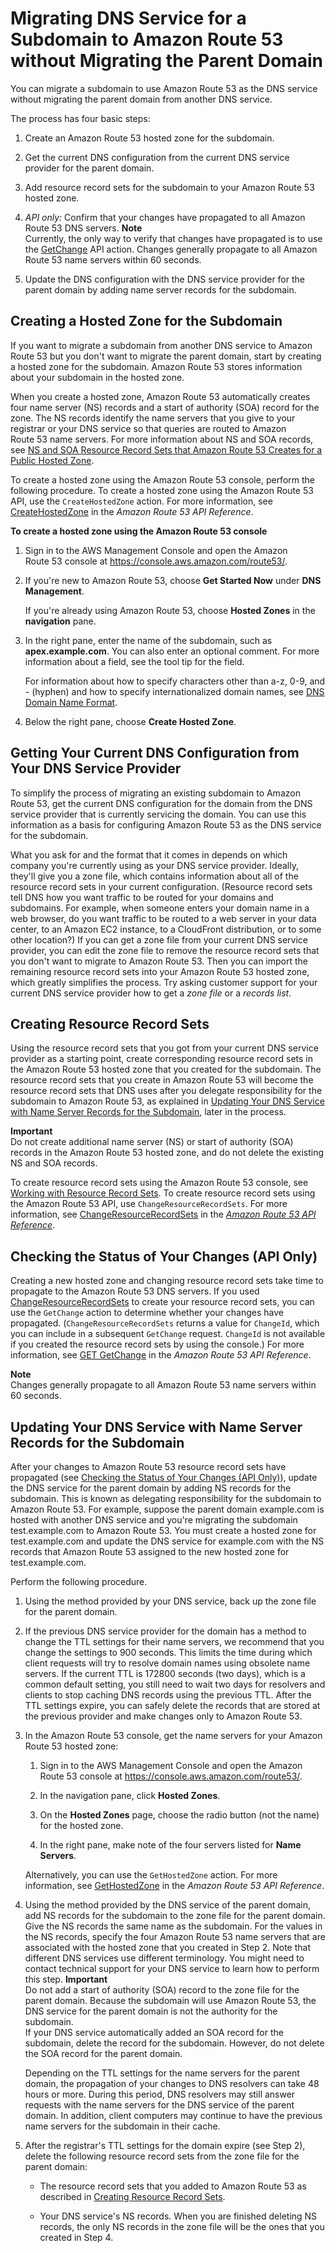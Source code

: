 # Migrating DNS Service for a Subdomain to Amazon Route 53 without Migrating the Parent Domain<a name="MigratingSubdomain"></a>

You can migrate a subdomain to use Amazon Route 53 as the DNS service without migrating the parent domain from another DNS service\.

The process has four basic steps:

1. Create an Amazon Route 53 hosted zone for the subdomain\.

1. Get the current DNS configuration from the current DNS service provider for the parent domain\.

1. Add resource record sets for the subdomain to your Amazon Route 53 hosted zone\.

1. *API only:* Confirm that your changes have propagated to all Amazon Route 53 DNS servers\.
**Note**  
Currently, the only way to verify that changes have propagated is to use the [GetChange](http://docs.aws.amazon.com/Route53/latest/APIReference/API_GetChange.html) API action\. Changes generally propagate to all Amazon Route 53 name servers within 60 seconds\.

1. Update the DNS configuration with the DNS service provider for the parent domain by adding name server records for the subdomain\.

## Creating a Hosted Zone for the Subdomain<a name="CreateZoneMigratedSubdomain"></a>

If you want to migrate a subdomain from another DNS service to Amazon Route 53 but you don't want to migrate the parent domain, start by creating a hosted zone for the subdomain\. Amazon Route 53 stores information about your subdomain in the hosted zone\. 

When you create a hosted zone, Amazon Route 53 automatically creates four name server \(NS\) records and a start of authority \(SOA\) record for the zone\. The NS records identify the name servers that you give to your registrar or your DNS service so that queries are routed to Amazon Route 53 name servers\. For more information about NS and SOA records, see [NS and SOA Resource Record Sets that Amazon Route 53 Creates for a Public Hosted Zone](SOA-NSrecords.md)\.

To create a hosted zone using the Amazon Route 53 console, perform the following procedure\. To create a hosted zone using the Amazon Route 53 API, use the `CreateHostedZone` action\. For more information, see [CreateHostedZone](http://docs.aws.amazon.com/Route53/latest/APIReference/API_CreateHostedZone.html) in the *Amazon Route 53 API Reference*\.

**To create a hosted zone using the Amazon Route 53 console**

1. Sign in to the AWS Management Console and open the Amazon Route 53 console at [https://console\.aws\.amazon\.com/route53/](https://console.aws.amazon.com/route53/)\.

1. If you're new to Amazon Route 53, choose **Get Started Now** under **DNS Management**\.

   If you're already using Amazon Route 53, choose **Hosted Zones** in the **navigation** pane\.

1. In the right pane, enter the name of the subdomain, such as **apex\.example\.com**\. You can also enter an optional comment\. For more information about a field, see the tool tip for the field\.

   For information about how to specify characters other than a\-z, 0\-9, and \- \(hyphen\) and how to specify internationalized domain names, see [DNS Domain Name Format](DomainNameFormat.md)\.

1. Below the right pane, choose **Create Hosted Zone**\.

## Getting Your Current DNS Configuration from Your DNS Service Provider<a name="GetParentDomainResourceRecords"></a>

To simplify the process of migrating an existing subdomain to Amazon Route 53, get the current DNS configuration for the domain from the DNS service provider that is currently servicing the domain\. You can use this information as a basis for configuring Amazon Route 53 as the DNS service for the subdomain\. 

What you ask for and the format that it comes in depends on which company you're currently using as your DNS service provider\. Ideally, they'll give you a zone file, which contains information about all of the resource record sets in your current configuration\. \(Resource record sets tell DNS how you want traffic to be routed for your domains and subdomains\. For example, when someone enters your domain name in a web browser, do you want traffic to be routed to a web server in your data center, to an Amazon EC2 instance, to a CloudFront distribution, or to some other location?\) If you can get a zone file from your current DNS service provider, you can edit the zone file to remove the resource record sets that you don't want to migrate to Amazon Route 53\. Then you can import the remaining resource record sets into your Amazon Route 53 hosted zone, which greatly simplifies the process\. Try asking customer support for your current DNS service provider how to get a *zone file* or a *records list*\.

## Creating Resource Record Sets<a name="AddMigratedSubdomainRecords"></a>

Using the resource record sets that you got from your current DNS service provider as a starting point, create corresponding resource record sets in the Amazon Route 53 hosted zone that you created for the subdomain\. The resource record sets that you create in Amazon Route 53 will become the resource record sets that DNS uses after you delegate responsibility for the subdomain to Amazon Route 53, as explained in [Updating Your DNS Service with Name Server Records for the Subdomain](#UpdateOldDNS), later in the process\.

**Important**  
Do not create additional name server \(NS\) or start of authority \(SOA\) records in the Amazon Route 53 hosted zone, and do not delete the existing NS and SOA records\. 

To create resource record sets using the Amazon Route 53 console, see [Working with Resource Record Sets](rrsets-working-with.md)\. To create resource record sets using the Amazon Route 53 API, use `ChangeResourceRecordSets`\. For more information, see [ChangeResourceRecordSets](http://docs.aws.amazon.com/Route53/latest/APIReference/API_ChangeResourceRecordSets.html) in the *[Amazon Route 53 API Reference](http://docs.aws.amazon.com/Route53/latest/APIReference/)*\.

## Checking the Status of Your Changes \(API Only\)<a name="MigratingSubdomainCheckStatus"></a>

Creating a new hosted zone and changing resource record sets take time to propagate to the Amazon Route 53 DNS servers\. If you used [ChangeResourceRecordSets](http://docs.aws.amazon.com/Route53/latest/APIReference/API_ChangeResourceRecordSets.html) to create your resource record sets, you can use the `GetChange` action to determine whether your changes have propagated\. \(`ChangeResourceRecordSets` returns a value for `ChangeId`, which you can include in a subsequent `GetChange` request\. `ChangeId` is not available if you created the resource record sets by using the console\.\) For more information, see [GET GetChange](http://docs.aws.amazon.com/Route53/latest/APIReference/API_GetChange.html) in the *Amazon Route 53 API Reference*\.

**Note**  
Changes generally propagate to all Amazon Route 53 name servers within 60 seconds\.

## Updating Your DNS Service with Name Server Records for the Subdomain<a name="UpdateOldDNS"></a>

After your changes to Amazon Route 53 resource record sets have propagated \(see [Checking the Status of Your Changes \(API Only\)](#MigratingSubdomainCheckStatus)\), update the DNS service for the parent domain by adding NS records for the subdomain\. This is known as delegating responsibility for the subdomain to Amazon Route 53\. For example, suppose the parent domain example\.com is hosted with another DNS service and you're migrating the subdomain test\.example\.com to Amazon Route 53\. You must create a hosted zone for test\.example\.com and update the DNS service for example\.com with the NS records that Amazon Route 53 assigned to the new hosted zone for test\.example\.com\. 

Perform the following procedure\.

1. Using the method provided by your DNS service, back up the zone file for the parent domain\.

1. If the previous DNS service provider for the domain has a method to change the TTL settings for their name servers, we recommend that you change the settings to 900 seconds\. This limits the time during which client requests will try to resolve domain names using obsolete name servers\. If the current TTL is 172800 seconds \(two days\), which is a common default setting, you still need to wait two days for resolvers and clients to stop caching DNS records using the previous TTL\. After the TTL settings expire, you can safely delete the records that are stored at the previous provider and make changes only to Amazon Route 53\.

1. In the Amazon Route 53 console, get the name servers for your Amazon Route 53 hosted zone:

   1. Sign in to the AWS Management Console and open the Amazon Route 53 console at [https://console\.aws\.amazon\.com/route53/](https://console.aws.amazon.com/route53/)\.

   1. In the navigation pane, click **Hosted Zones**\.

   1. On the **Hosted Zones** page, choose the radio button \(not the name\) for the hosted zone\.

   1. In the right pane, make note of the four servers listed for **Name Servers**\.

   Alternatively, you can use the `GetHostedZone` action\. For more information, see [GetHostedZone](http://docs.aws.amazon.com/Route53/latest/APIReference/API_GetHostedZone.html) in the *Amazon Route 53 API Reference*\.

1. Using the method provided by the DNS service of the parent domain, add NS records for the subdomain to the zone file for the parent domain\. Give the NS records the same name as the subdomain\. For the values in the NS records, specify the four Amazon Route 53 name servers that are associated with the hosted zone that you created in Step 2\. Note that different DNS services use different terminology\. You might need to contact technical support for your DNS service to learn how to perform this step\. 
**Important**  
Do not add a start of authority \(SOA\) record to the zone file for the parent domain\. Because the subdomain will use Amazon Route 53, the DNS service for the parent domain is not the authority for the subdomain\.   
If your DNS service automatically added an SOA record for the subdomain, delete the record for the subdomain\. However, do not delete the SOA record for the parent domain\.

   Depending on the TTL settings for the name servers for the parent domain, the propagation of your changes to DNS resolvers can take 48 hours or more\. During this period, DNS resolvers may still answer requests with the name servers for the DNS service of the parent domain\. In addition, client computers may continue to have the previous name servers for the subdomain in their cache\.

1. After the registrar's TTL settings for the domain expire \(see Step 2\), delete the following resource record sets from the zone file for the parent domain:

   + The resource record sets that you added to Amazon Route 53 as described in [Creating Resource Record Sets](#AddMigratedSubdomainRecords)\.

   + Your DNS service's NS records\. When you are finished deleting NS records, the only NS records in the zone file will be the ones that you created in Step 4\.